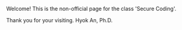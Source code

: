 Welcome! This is the non-official page for the class 'Secure Coding'.

Thank you for your visiting.
Hyok An, Ph.D.
